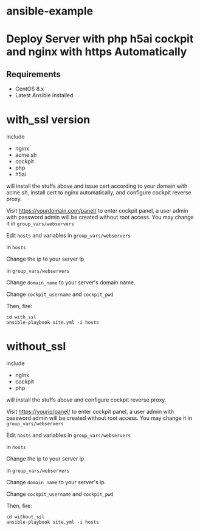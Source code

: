 # ansible-example

# Deploy Server with php h5ai cockpit and nginx with https Automatically

## Requirements

- CentOS 8.x
- Latest Ansible installed

# with_ssl version

include
- nginx
- acme.sh
- cockpit
- php
- h5ai

will install the stuffs above and issue cert according to your domain with acme.sh, install cert to nginx automatically, and configure cockpit reverse proxy.

Visit <https://yourdomain.com/panel/> to enter cockpit panel, a user admin with password admin will be created without root access. You may change it in `group_vars/webservers`

Edit `hosts` and variables in `group_vars/webservers`

in `hosts`

Change the ip to your server ip

in `group_vars/webservers`

Change `domain_name` to your server's domain name.

Change `cockpit_username` and `cockpit_pwd`

Then, fire:

```
cd with_ssl
ansible-playbook site.yml -i hosts
```

# without_ssl

include
- nginx
- cockpit
- php

will install the stuffs above and configure cockpit reverse proxy.

Visit <https://yourip/panel/> to enter cockpit panel, a user admin with password admin will be created without root access. You may change it in `group_vars/webservers`

Edit `hosts` and variables in `group_vars/webservers`

in `hosts`

Change the ip to your server ip

in `group_vars/webservers`

Change `domain_name` to your server's ip.

Change `cockpit_username` and `cockpit_pwd`

Then, fire:

```
cd without_ssl
ansible-playbook site.yml -i hosts
```

